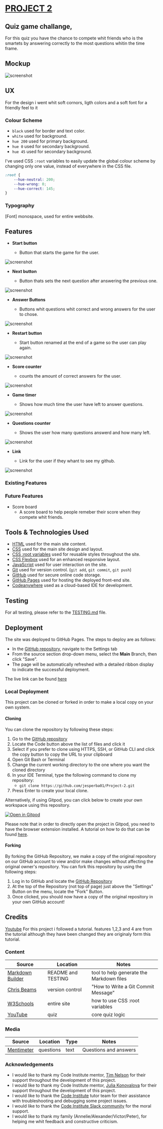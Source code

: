 # [PROJECT 2](https://jesperba01.github.io/Project-2)

## Quiz game challange,
For this quiz you have the chance to compete whit friends who is the smartets by answering correctly to the most questions whitin the time frame.

## Mockup

![screenshot](assets/css/documentation/mockup.png)

## UX

For the design i went whit soft cornors, ligth colors and a soft font for a friendly feel to it

### Colour Scheme

- `black` used for border and text color.
- `white` used for background.
- `hue 200` used for primary background.
- `hue 0` used for secondary background.
- `hue 45` used for secondary background.

I've used CSS `:root` variables to easily update the global colour scheme by changing only one value, instead of everywhere in the CSS file.

```css
:root {
    --hue-neutral: 200;
    --hue-wrong: 0;
    --hue-correct: 145;
}

```

### Typography

[Font] monospace, used for entire webbsite. 

## Features

- **Start button**

  - Button that starts the game for the user.

![screenshot](assets/documentation/features/start.png)

- **Next button**

  - Button thats sets the next question after answering the previous one.

![screenshot](assets/documentation/features/next.png)

- **Answer Buttons**

  - Buttons whit questions whit correct and wrong answers for the user to chose.

![screenshot](assets/documentation/features/answbutton.png)

- **Restart button**

  - Start button renamed at the end of a game so the user can play again.

![screenshot](assets/documentation/features/reset.png)

- **Score counter**

  - counts the amount of correct answers for the user.

![screenshot](assets/documentation/features/score.png)

- **Game timer**

  - Shows how much time the user have left to answer questions.

![screenshot](assets/documentation/features/timer.png)

- **Questions counter**

  - Shows the user how many questions answerd and how many left.

![screenshot](assets/documentation/features/qcounter.png)

- **Link**

  - Link for the user if they whant to see my github.

![screenshot](assets/documentation/features/link.png)

### Existing Features

### Future Features

- Score board
  - A score board to help people remeber their score when they compete whit friends.

## Tools & Technologies Used

- [HTML](https://en.wikipedia.org/wiki/HTML) used for the main site content.
- [CSS](https://en.wikipedia.org/wiki/CSS) used for the main site design and layout.
- [CSS :root variables](https://www.w3schools.com/css/css3_variables.asp) used for reusable styles throughout the site.
- [CSS Flexbox](https://www.w3schools.com/css/css3_flexbox.asp) used for an enhanced responsive layout.
- [JavaScript](https://www.javascript.com) used for user interaction on the site.
- [Git](https://git-scm.com) used for version control. (`git add`, `git commit`, `git push`)
- [GitHub](https://github.com) used for secure online code storage.
- [GitHub Pages](https://pages.github.com) used for hosting the deployed front-end site.
- [Codeanywhere](https://codeanywhere.com) used as a cloud-based IDE for development.

## Testing

For all testing, please refer to the [TESTING.md](TESTING.md) file.

## Deployment

The site was deployed to GitHub Pages. The steps to deploy are as follows:

- In the [GitHub repository](https://github.com/jesperba01/Project-2), navigate to the Settings tab
- From the source section drop-down menu, select the **Main** Branch, then click "Save".
- The page will be automatically refreshed with a detailed ribbon display to indicate the successful deployment.

The live link can be found [here](https://jesperba01.github.io/Project-2)

### Local Deployment

This project can be cloned or forked in order to make a local copy on your own system.

#### Cloning

You can clone the repository by following these steps:

1. Go to the [GitHub repository](https://github.com/jesperba01/Project-2)
2. Locate the Code button above the list of files and click it
3. Select if you prefer to clone using HTTPS, SSH, or GitHub CLI and click the copy button to copy the URL to your clipboard
4. Open Git Bash or Terminal
5. Change the current working directory to the one where you want the cloned directory
6. In your IDE Terminal, type the following command to clone my repository:
	- `git clone https://github.com/jesperba01/Project-2.git`
7. Press Enter to create your local clone.

Alternatively, if using Gitpod, you can click below to create your own workspace using this repository.

[![Open in Gitpod](https://gitpod.io/button/open-in-gitpod.svg)](https://gitpod.io/#https://github.com/jesperba01/Project-2)

Please note that in order to directly open the project in Gitpod, you need to have the browser extension installed.
A tutorial on how to do that can be found [here](https://www.gitpod.io/docs/configure/user-settings/browser-extension).

#### Forking

By forking the GitHub Repository, we make a copy of the original repository on our GitHub account to view and/or make changes without affecting the original owner's repository.
You can fork this repository by using the following steps:

1. Log in to GitHub and locate the [GitHub Repository](https://github.com/jesperba01/Project-2)
2. At the top of the Repository (not top of page) just above the "Settings" Button on the menu, locate the "Fork" Button.
3. Once clicked, you should now have a copy of the original repository in your own GitHub account!

## Credits

[Youtube](https://www.youtube.com/watch?v=riDzcEQbX6k) For this project i followed a tutorial. features 1,2,3 and 4 are from the tutorial although they have been changed they are originaly form this tutorial.

### Content

| Source | Location | Notes |
| --- | --- | --- |
| [Markdown Builder](https://tim.2bn.dev/markdown-builder) | README and TESTING | tool to help generate the Markdown files |
| [Chris Beams](https://chris.beams.io/posts/git-commit) | version control | "How to Write a Git Commit Message" |
| [W3Schools](https://www.w3schools.com/css/css3_variables.asp) | entire site | how to use CSS :root variables |
| [YouTube](https://www.youtube.com/watch?v=riDzcEQbX6k) | quiz | core quiz logic |

### Media

| Source | Location | Type | Notes |
| --- | --- | --- | --- |
| [Mentimeter](https://www.mentimeter.com/blog/audience-energizers/55-free-trivia-and-fun-quiz-question-templates) | questions | text | Questions and answers |

### Acknowledgements

- I would like to thank my Code Institute mentor, [Tim Nelson](https://github.com/TravelTimN) for their support throughout the development of this project.
- I would like to thank my Code Institute mentor, [Julia Konovalova](https://github.com/TravelTimN) for their support throughout the development of this project.
- I would like to thank the [Code Institute](https://codeinstitute.net) tutor team for their assistance with troubleshooting and debugging some project issues.
- I would like to thank the [Code Institute Slack community](https://code-institute-room.slack.com) for the moral support.
- I would like to thank my family (Annelie/Alexander/Victor/Peter), for helping me whit feedback and constructive criticism.